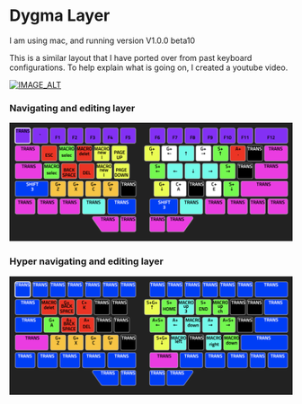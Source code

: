 # Dygma Layer

I am using mac, and running version V1.0.0 beta10

This is a similar layout that I have ported over from past keyboard configurations. To help explain what is going on, I created a youtube video.

[![IMAGE_ALT](https://img.youtube.com/vi/MGMF4gR4Mzc/0.jpg)](https://www.youtube.com/watch?v=MGMF4gR4Mzc)

### Navigating and editing layer
  
![nav/edit layer](imgs/nav-edit_layer.png)

### Hyper navigating and editing layer


![hyper nav/edit layer](imgs/hyper-nav-edit_layer.png)